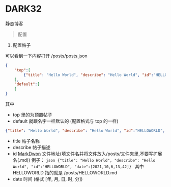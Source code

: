 # DARK32

静态博客

> 配置

1. 配置帖子

可以看到一下内容打开 /posts/posts.json

```json
{
    "top":[
        {"title": "Hello World", "describe": "Hello World", "id":"HELLOWORLD", "date":[2021,10,6,13,42]}
    ],
    "default":[
    ]
}
```

其中
+ top 里的为顶置帖子
+ default 就跟名字一样默认的 (配置格式与 top 的一样)
```json
{"title": "Hello World", "describe": "Hello World", "id":"HELLOWORLD", "date":[2021,10,6,13,42]}
````
+ title 帖子名称
+ describe 帖子描述
+ id [MarkDwon](https://www.runoob.com/markdown/md-tutorial.html) 文件地址(填文件名并将文件放入/posts/文件夹里,不要写扩展名(.md))
    例子：
        ```json
        {"title": "Hello World", "describe": "Hello World", "id":"HELLOWORLD", "date":[2021,10,6,13,42]}
        ```
        其中 HELLOWORLD 指的就是 /posts/HELLOWORLD.md
+ date 时间 (格式 [年, 月, 日, 时, 分])
